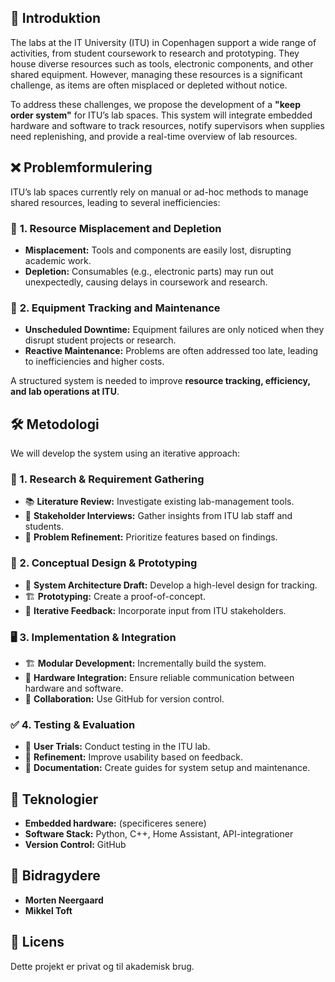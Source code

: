 ## 📌 Introduktion
The labs at the IT University (ITU) in Copenhagen support a wide range of activities, from student coursework to research and prototyping. They house diverse resources such as tools, electronic components, and other shared equipment. However, managing these resources is a significant challenge, as items are often misplaced or depleted without notice.

To address these challenges, we propose the development of a **"keep order system"** for ITU’s lab spaces. This system will integrate embedded hardware and software to track resources, notify supervisors when supplies need replenishing, and provide a real-time overview of lab resources. 

## ❌ Problemformulering
ITU’s lab spaces currently rely on manual or ad-hoc methods to manage shared resources, leading to several inefficiencies:

### 🔴 **1. Resource Misplacement and Depletion**
- **Misplacement:** Tools and components are easily lost, disrupting academic work.
- **Depletion:** Consumables (e.g., electronic parts) may run out unexpectedly, causing delays in coursework and research.

### 🔴 **2. Equipment Tracking and Maintenance**
- **Unscheduled Downtime:** Equipment failures are only noticed when they disrupt student projects or research.
- **Reactive Maintenance:** Problems are often addressed too late, leading to inefficiencies and higher costs.

A structured system is needed to improve **resource tracking, efficiency, and lab operations at ITU**.

## 🛠 **Metodologi**
We will develop the system using an iterative approach:

### **📖 1. Research & Requirement Gathering**
- 📚 **Literature Review:** Investigate existing lab-management tools.
- 🎤 **Stakeholder Interviews:** Gather insights from ITU lab staff and students.
- 🎯 **Problem Refinement:** Prioritize features based on findings.

### **📝 2. Conceptual Design & Prototyping**
- 🔧 **System Architecture Draft:** Develop a high-level design for tracking.
- 🏗 **Prototyping:** Create a proof-of-concept.
- 🔄 **Iterative Feedback:** Incorporate input from ITU stakeholders.

### **🖥️ 3. Implementation & Integration**
- 🏗 **Modular Development:** Incrementally build the system.
- 🔌 **Hardware Integration:** Ensure reliable communication between hardware and software.
- 👥 **Collaboration:** Use GitHub for version control.

### **✅ 4. Testing & Evaluation**
- 🏫 **User Trials:** Conduct testing in the ITU lab.
- 🔄 **Refinement:** Improve usability based on feedback.
- 📑 **Documentation:** Create guides for system setup and maintenance.

## 💾 Teknologier
- **Embedded hardware:** (specificeres senere)
- **Software Stack:** Python, C++, Home Assistant, API-integrationer
- **Version Control:** GitHub

## 👥 Bidragydere
- **Morten Neergaard**
- **Mikkel Toft**
  
## 📜 Licens
Dette projekt er privat og til akademisk brug.
